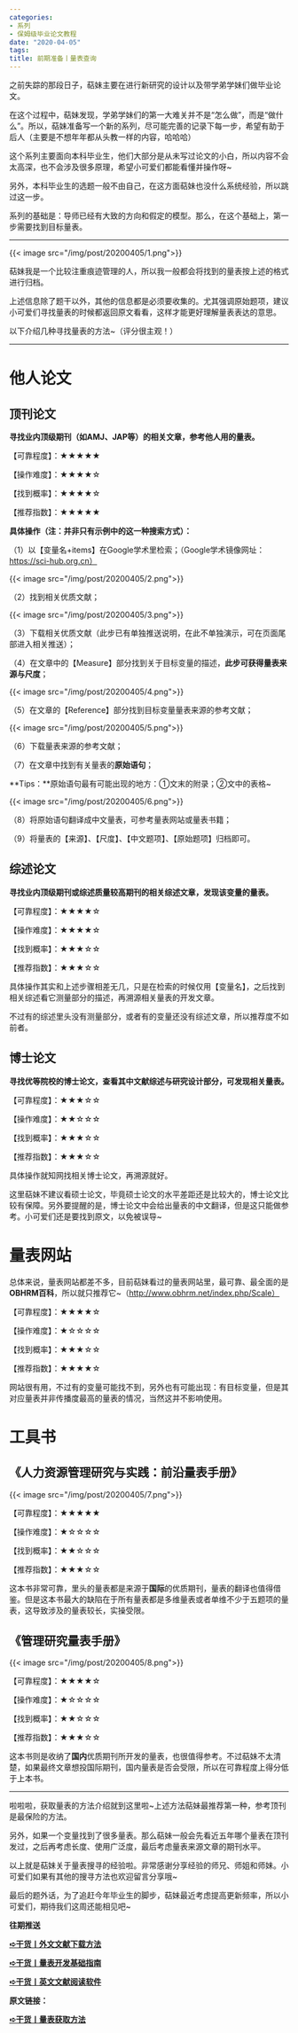 ```yaml
---
categories:
- 系列
- 保姆级毕业论文教程
date: "2020-04-05"
tags:
title: 前期准备丨量表查询
---
```

之前失踪的那段日子，萜妹主要在进行新研究的设计以及带学弟学妹们做毕业论文。

<!--more-->

在这个过程中，萜妹发现，学弟学妹们的第一大难关并不是“怎么做”，而是“做什么”。所以，萜妹准备写一个新的系列，尽可能完善的记录下每一步，希望有助于后人（主要是不想年年都从头教一样的内容，哈哈哈）

这个系列主要面向本科毕业生，他们大部分是从未写过论文的小白，所以内容不会太高深，也不会涉及很多原理，希望小可爱们都能看懂并操作呀~

另外，本科毕业生的选题一般不由自己，在这方面萜妹也没什么系统经验，所以跳过这一步。

系列的基础是：导师已经有大致的方向和假定的模型。那么，在这个基础上，第一步需要找到目标量表。

---

{{< image src="/img/post/20200405/1.png">}}

萜妹我是一个比较注重痕迹管理的人，所以我一般都会将找到的量表按上述的格式进行归档。

上述信息除了题干以外，其他的信息都是必须要收集的。尤其强调原始题项，建议小可爱们寻找量表的时候都返回原文看看，这样才能更好理解量表表达的意思。

以下介绍几种寻找量表的方法~（评分很主观！）

---

# **他人论文**

## 顶刊论文
**寻找业内顶级期刊（如AMJ、JAP等）的相关文章，参考他人用的量表。**

【可靠程度】：★★★★★

【操作难度】：★★★★☆

【找到概率】：★★★★☆

【推荐指数】：★★★★★

**具体操作（注：并非只有示例中的这一种搜索方式）：**

（1）以【变量名+items】在Google学术里检索；（Google学术镜像网址：https://sci-hub.org.cn）

{{< image src="/img/post/20200405/2.png">}}

（2）找到相关优质文献；

{{< image src="/img/post/20200405/3.png">}}

（3）下载相关优质文献（此步已有单独推送说明，在此不单独演示，可在页面尾部进入相关推送）；

（4）在文章中的【Measure】部分找到关于目标变量的描述，**此步可获得量表来源与尺度**；

{{< image src="/img/post/20200405/4.png">}}

（5）在文章的【Reference】部分找到目标变量量表来源的参考文献；

{{< image src="/img/post/20200405/5.png">}}

（6）下载量表来源的参考文献；

（7）在文章中找到有关量表的**原始语句**；

**Tips：**原始语句最有可能出现的地方：①文末的附录；②文中的表格~

{{< image src="/img/post/20200405/6.png">}}

（8）将原始语句翻译成中文量表，可参考量表网站或量表书籍；

（9）将量表的【来源】、【尺度】、【中文题项】、【原始题项】归档即可。

## 综述论文

**寻找业内顶级期刊或综述质量较高期刊的相关综述文章，发现该变量的量表。**

【可靠程度】：★★★★☆

【操作难度】：★★★★☆

【找到概率】：★★★☆☆

【推荐指数】：★★★☆☆

具体操作其实和上述步骤相差无几，只是在检索的时候仅用【变量名】，之后找到相关综述看它测量部分的描述，再溯源相关量表的开发文章。

不过有的综述里头没有测量部分，或者有的变量还没有综述文章，所以推荐度不如前者。

## 博士论文

**寻找优等院校的博士论文，查看其中文献综述与研究设计部分，可发现相关量表。**

【可靠程度】：★★★☆☆

【操作难度】：★★☆☆☆

【找到概率】：★★★☆☆

【推荐指数】：★★★☆☆

具体操作就知网找相关博士论文，再溯源就好。

这里萜妹不建议看硕士论文，毕竟硕士论文的水平差距还是比较大的，博士论文比较有保障。另外要提醒的是，博士论文中会给出量表的中文翻译，但是这只能做参考。小可爱们还是要找到原文，以免被误导~

# **量表网站**

总体来说，量表网站都差不多，目前萜妹看过的量表网站里，最可靠、最全面的是**OBHRM百科**，所以就只推荐它~（http://www.obhrm.net/index.php/Scale）

【可靠程度】：★★★★☆

【操作难度】：★☆☆☆☆

【找到概率】：★★★☆☆

【推荐指数】：★★★★☆

网站很有用，不过有的变量可能找不到，另外也有可能出现：有目标变量，但是其对应量表并非传播度最高的量表的情况，当然这并不影响使用。

# **工具书**

## **《人力资源管理研究与实践：前沿量表手册》**

{{< image src="/img/post/20200405/7.png">}}

【可靠程度】：★★★★★

【操作难度】：★☆☆☆☆

【找到概率】：★★☆☆☆

【推荐指数】：★★★☆☆

这本书非常可靠，里头的量表都是来源于**国际**的优质期刊，量表的翻译也值得借鉴。但是这本书最大的缺陷在于所有量表都是多维量表或者单维不少于五题项的量表，这导致涉及的量表较长，实操受限。

## **《管理研究量表手册》**

{{< image src="/img/post/20200405/8.png">}}

【可靠程度】：★★★★☆

【操作难度】：★☆☆☆☆

【找到概率】：★★☆☆☆

【推荐指数】：★★★☆☆

这本书则是收纳了**国内**优质期刊所开发的量表，也很值得参考。不过萜妹不太清楚，如果最终文章想投国际期刊，国内量表是否会受限，所以在可靠程度上得分低于上本书。

---

啦啦啦，获取量表的方法介绍就到这里啦~上述方法萜妹最推荐第一种，参考顶刊是最保险的方法。

另外，如果一个变量找到了很多量表。那么萜妹一般会先看近五年哪个量表在顶刊发过，之后再考虑长度、使用广泛度，最后考虑量表来源文章的期刊水平。

以上就是萜妹关于量表搜寻的经验啦。非常感谢分享经验的师兄、师姐和师妹。小可爱们如果有其他的搜寻方法也欢迎留言分享哦~

最后的题外话，为了追赶今年毕业生的脚步，萜妹最近考虑提高更新频率，所以小可爱们，期待我们这周还能相见吧~



**往期推送**

**[➪干货丨外文文献下载方法](https://mp.weixin.qq.com/s?__biz=MzIwMDk1OTM2OQ==&mid=2247484316&idx=1&sn=3705f21c9cf7c2ef8038a0144233177d&chksm=96f4777aa183fe6cef2f66a2d38eb39520cdfe8c089f87438dba63c7a6076b86417f9bd6fc92&token=927406586&lang=zh_CN&scene=21#wechat_redirect)**

**[➪干货丨量表开发基础指南](https://mp.weixin.qq.com/s?__biz=MzIwMDk1OTM2OQ==&mid=2247484699&idx=1&sn=d7a17f3c6d95fa1e5d455f7c33d7b776&chksm=96f471fda183f8ebabfa330ff73a551fbe2ab7d6d60e272895c8d6d550d06d6eccde1f03db42&token=927406586&lang=zh_CN&scene=21#wechat_redirect)**

**[➪干货丨英文文献阅读软件](https://mp.weixin.qq.com/s?__biz=MzIwMDk1OTM2OQ==&mid=2247484945&idx=1&sn=0c260e05c3b5ad7f28d18534b5b90975&chksm=96f472f7a183fbe12d7ee213bfb7e8206a452fdbf221e5ac0d90a647a73103839aad4d0529fd&token=927406586&lang=zh_CN&scene=21#wechat_redirect)**

**原文链接：**

**[➪干货丨量表获取方法](http://mp.weixin.qq.com/s?__biz=MzIwMDk1OTM2OQ==&mid=2247485097&idx=1&sn=7904549c62a38bfe5a4bb8530039b6a7&chksm=96f4724fa183fb59b78f48f3a2b0559c0e5c2eef6af582f748c3d2d9f5f09d023a6474ff9769&scene=21#wechat_redirect)**